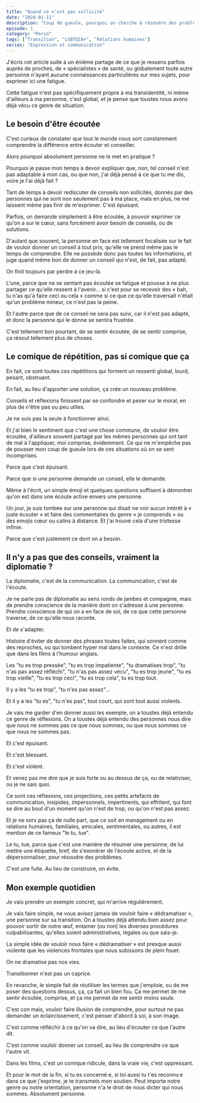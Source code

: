 ```yaml
---
title: "Quand ce n'est pas sollicité"
date: "2024-01-11"
description: "Coup de gueule, pourquoi on cherche à résoudre des problèmes au lieu de les écouter ?"
episode: 1
category: "Perso"
tags: ["Transition", "LGBTQIA+", "Relations humaines"]
series: "Expression et communication"
---
```


J'écris cet article suite à un énième partage de ce que je ressens parfois
auprès de proches, de « spécialistes » de santé, ou globalement toute autre
personne n'ayant aucune connaissances particulières sur mes sujets, pour
exprimer ici une fatigue.

Cette fatigue n'est pas spécifiquement propre à ma transidentité, ni même
d'ailleurs à ma personne, c'est global, et je pense que toustes nous avons
déjà vécu ce genre de situation.

## Le besoin d'être écoutée

C'est curieux de constater que tout le monde nous sort constamment comprendre la
différence entre écouter et conseiller.

Alors pourquoi absolument personne ne le met en pratique ?

Pourquoi je passe mon temps à devoir expliquer que, non, tel conseil n'est pas
adaptable à mon cas, ou que non, j'ai déjà pensé à ce que tu me dis, voire je
l'ai déjà fait ?

Tant de temps à devoir rediscuter de conseils non sollicités, donnés par des
personnes qui ne sont non seulement pas à ma place, mais en plus, ne me laissent
même pas finir de m'exprimer. C'est épuisant.

Parfois, on demande simplement à être écoutée, à pouvoir exprimer ce qu'on a sur
le cœur, sans forcément avoir besoin de conseils, ou de solutions.

D'autant que souvent, la personne en face est tellement focalisée sur le fait
de vouloir donner un conseil à tout prix, qu'elle ne prend même pas le temps de 
comprendre. Elle ne possède donc pas toutes les informations, et juge quand même
bon de donner un conseil qui n'est, de fait, pas adapté.

On finit toujours par perdre à ce jeu-là.

L'une, parce que ne se sentant pas écoutée se fatigue et pousse à ne plus
partager ce qu'elle ressent à l'avenir... si c'est pour se recevoir des « bah,
tu n'as qu'à faire ceci ou cela » comme si ce que ce qu'elle traversait n'était
qu'un problème mineur, ce n'est pas la peine.

Et l'autre parce que de ce conseil ne sera pas suivi, car il n'est pas adapté,
et donc la personne qui le donne se sentira frustrée.

C'est tellement bon pourtant, de se sentir écoutée, de se sentir comprise, ça 
résout tellement plus de choses.

## Le comique de répétition, pas si comique que ça

En fait, ce sont toutes ces répétitions qui forment un ressenti global, lourd,
pesant, obstruant.

En fait, au lieu d'apporter une solution, ça crée un nouveau problème.

Conseils et réflexions finissent par se confondre et peser sur le moral, en plus
de n'être pas ou peu utiles.

Je ne suis pas la seule à fonctionner ainsi.

Et j'ai bien le sentiment que c'est une chose commune, de vouloir être écoutée,
d'ailleurs souvent partagé par les mêmes personnes qui ont tant de mal à
l'appliquer, moi comprise, évidemment. Ce qui ne m'empêche pas de pousser mon
coup de gueule lors de ces situations où on se sent incomprises.

Parce que c'est épuisant.

Parce que si une personne demande un conseil, elle le demande.

Même à l'écrit, un simple émoji et quelques questions suffisent à
démontrer qu'on est dans une écoute active envers une personne.

Un jour, je suis tombée sur une personne qui disait ne voir aucun intérêt à
« juste écouter » et faire des commentaires du genre « je comprends » ou des
emojis cœur ou calins à distance. Et j'ai trouvé cela d'une tristesse infinie.

Parce que c'est justement ce dont on a besoin.

## Il n'y a pas que des conseils, vraiment la diplomatie ?

La diplomatie, c'est de la communication. La communication, c'est de l'écoute.

Je ne parle pas de diplomatie au sens ronds de jambes et compagnie, mais de
prendre conscience de la manière dont on s'adresse à une personne. Prendre conscience
de qui on a en face de soi, de ce que cette personne traverse, de ce qu'elle nous
raconte.

Et de s'adapter.

Histoire d'éviter de donner des phrases toutes faites, qui sonnent comme des 
reproches, ou qui tombent hyper mal dans le contexte. Ce n'est drôle que dans
les films à l'humour anglais.

Les "tu es trop pressée", "tu es trop impatiente", "tu dramatises trop",
"tu n'as pas assez réfléchi", "tu n'as pas assez vécu", "tu es trop jeune",
"tu es trop vieille", "tu es trop ceci", "tu es trop cela", tu es trop tout.

Il y a les "tu es trop", "tu n'es pas assez"...

Et il y a les "tu es", "tu n'es pas", tout court, qui sont tout aussi violents.

Je vais me garder d'en donner aussi les exemple, on a toustes déjà entendu ce
genre de réflexions. On a toustes déjà entendu des personnes nous dire que nous
ne sommes pas ce que nous sommes, ou que nous sommes ce que nous ne sommes pas.

Et c'est épuisant.

Et c'est blessant.

Et c'est violent.

Et venez pas me dire que je suis forte ou au dessus de ça, ou de relativiser, ou
je ne sais quoi.

Ce sont ces réflexions, ces projections, ces petits artefacts de communication, 
insipides, impersonnels, impertinents, qui effritent, qui font se dire au bout
d'un moment qu'on n'est de trop, ou qu'on n'est pas assez.

Et je ne sors pas ça de nulle part, que ce soit en management ou en relations
humaines, familiales, amicales, sentimentales, ou autres, il est mention
de ce fameux "le tu, tue". 

Le tu, tue, parce que c'est une manière de résumer une personne, de lui
mettre une étiquette, bref, de s'exonérer de l'écoute active, et de la 
dépersonnaliser, pour résoudre des problèmes.

C'est une fuite. Au lieu de construire, on évite.

## Mon exemple quotidien

Je vais prendre un exemple concret, qui m'arrive régulièrement.

Je vais faire simple, ne vous avisez jamais de vouloir faire « dédramatiser »,
une personne sur sa transition. On a toustes déjà attendu bien assez pour pouvoir
sortir de notre œuf, entamer (ou non) les diverses procédures culpabilisantes,
qu'elles soient administratives, légales ou que sais-je.

La simple idée de vouloir nous faire « dédramatiser » est presque aussi violente
que les violences frontales que nous subissons de plein fouet.

On ne dramatise pas nos vies.

Transitionner n'est pas un caprice.

En revanche, le simple fait de réutiliser les termes que j'emploie, ou de me
poser des questions dessus, ça, ça fait un bien fou. Ça me permet de me sentir
écoutée, comprise, et ça me permet de me sentir moins seule.

C'est con mais, vouloir faire illusion de comprendre, pour surtout ne pas 
demander un éclaircissement, c'est penser d'abord à soi, à son image.

C'est comme réfléchir à ce qu'on va dire, au lieu d'écouter ce que l'autre dit.

C'est comme vouloir donner un conseil, au lieu de comprendre ce que l'autre vit.

Dans les films, c'est un comique ridicule, dans la vraie vie, c'est oppressant.

Et pour le mot de la fin, si tu es concerné·e, si toi aussi tu t'es reconnu·e
dans ce que j'exprime, je te transmets mon soutien. Peut importe notre genre ou
notre orientation, personne n'a le droit de nous dicter qui nous sommes.
Absolument personne.
